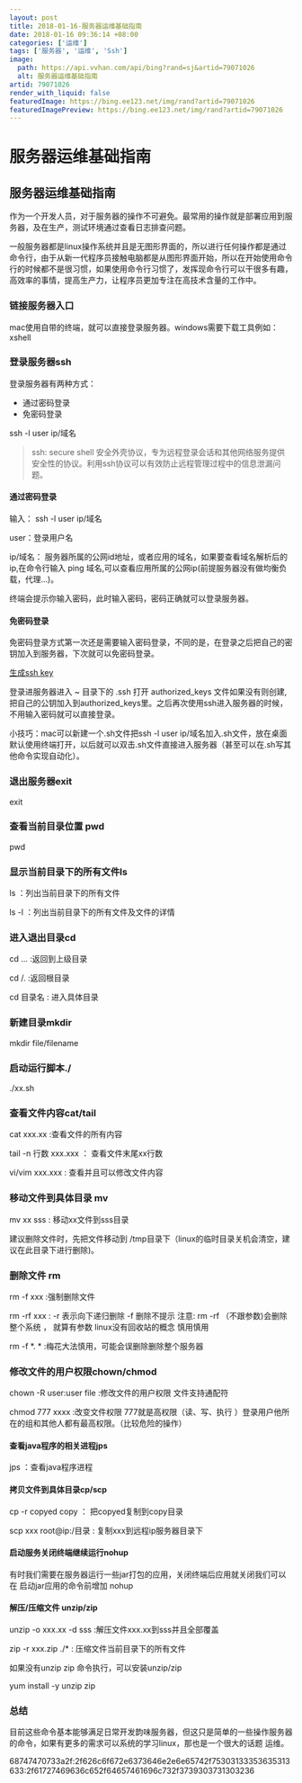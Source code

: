 ```yaml
---
layout: post
title: 2018-01-16-服务器运维基础指南
date: 2018-01-16 09:36:14 +08:00
categories: ['运维']
tags: ['服务器', '运维', 'Ssh']
image:
  path: https://api.vvhan.com/api/bing?rand=sj&artid=79071026
  alt: 服务器运维基础指南
artid: 79071026
render_with_liquid: false
featuredImage: https://bing.ee123.net/img/rand?artid=79071026
featuredImagePreview: https://bing.ee123.net/img/rand?artid=79071026
---
```


# 服务器运维基础指南

## 服务器运维基础指南

作为一个开发人员，对于服务器的操作不可避免。最常用的操作就是部署应用到服务器，及在生产，测试环境通过查看日志排查问题。

一般服务器都是linux操作系统并且是无图形界面的，所以进行任何操作都是通过命令行，由于从新一代程序员接触电脑都是从图形界面开始，所以在开始使用命令行的时候都不是很习惯，如果使用命令行习惯了，发挥现命令行可以干很多有趣，高效率的事情，提高生产力，让程序员更加专注在高技术含量的工作中。

### 链接服务器入口

mac使用自带的终端，就可以直接登录服务器。windows需要下载工具例如：xshell

### 登录服务器ssh

登录服务器有两种方式：

* 通过密码登录
* 免密码登录

ssh -l user ip/域名

> ssh: secure shell 安全外壳协议，专为远程登录会话和其他网络服务提供安全性的协议。利用ssh协议可以有效防止远程管理过程中的信息泄漏问题。

#### 通过密码登录

输入： ssh -l user ip/域名

user：登录用户名

ip/域名： 服务器所属的公网id地址，或者应用的域名，如果要查看域名解析后的ip,在命令行输入 ping 域名,可以查看应用所属的公网ip(前提服务器没有做均衡负载，代理…)。

终端会提示你输入密码，此时输入密码，密码正确就可以登录服务器。

#### 免密码登录

免密码登录方式第一次还是需要输入密码登录，不同的是，在登录之后把自己的密钥加入到服务器，下次就可以免密码登录。

[生成ssh key](http://git.mydoc.io/?t=154712)
  
登录进服务器进入 ~ 目录下的 .ssh 打开 authorized\_keys 文件如果没有则创建,把自己的公钥加入到authorized\_keys里。之后再次使用ssh进入服务器的时候，不用输入密码就可以直接登录。

小技巧：mac可以新建一个.sh文件把ssh -l user ip/域名加入.sh文件，放在桌面默认使用终端打开，以后就可以双击.sh文件直接进入服务器（甚至可以在.sh写其他命令实现自动化）。

### 退出服务器exit

exit

### 查看当前目录位置 pwd

pwd

### 显示当前目录下的所有文件ls

ls ：列出当前目录下的所有文件

ls -l ：列出当前目录下的所有文件及文件的详情

### 进入退出目录cd

cd … :返回到上级目录
  
cd /. :返回根目录
  
cd 目录名 : 进入具体目录

### 新建目录mkdir

mkdir file/filename

### 启动运行脚本./

./xx.sh

### 查看文件内容cat/tail

cat xxx.xx :查看文件的所有内容

tail -n 行数 xxx.xxx ： 查看文件末尾xx行数

vi/vim xxx.xxx : 查看并且可以修改文件内容

### 移动文件到具体目录 mv

mv xx sss : 移动xx文件到sss目录

建议删除文件时，先把文件移动到 /tmp目录下（linux的临时目录关机会清空，建议在此目录下进行删除)。

### 删除文件 rm

rm -f xxx :强制删除文件

rm -rf xxx : -r 表示向下递归删除 -f 删除不提示 注意: rm -rf （不跟参数)会删除整个系统 ， 就算有参数 linux没有回收站的概念 慎用慎用

rm -f \*. \* :梅花大法慎用，可能会误删除删除整个服务器

### 修改文件的用户权限chown/chmod

chown -R user:user file :修改文件的用户权限 文件支持通配符

chmod 777 xxxx :改变文件权限 777就是高权限（读、写、执行 ）登录用户他所在的组和其他人都有最高权限。（比较危险的操作）

#### 查看java程序的相关进程jps

jps ：查看java程序进程

#### 拷贝文件到具体目录cp/scp

cp -r copyed copy ： 把copyed复制到copy目录

scp xxx root@ip:/目录 : 复制xxx到远程ip服务器目录下

#### 启动服务关闭终端继续运行nohup

有时我们需要在服务器运行一些jar打包的应用，关闭终端后应用就关闭我们可以在 启动jar应用的命令前增加 nohup

#### 解压/压缩文件 unzip/zip

unzip -o xxx.xx -d sss :解压文件xxx.xx到sss并且全部覆盖

zip -r xxx.zip ./\* : 压缩文件当前目录下的所有文件

如果没有unzip zip 命令执行，可以安装unzip/zip

yum install -y unzip zip

### 总结

目前这些命令基本能够满足日常开发韵味服务器，但这只是简单的一些操作服务器的命令，如果有更多的需求可以系统的学习linux，那也是一个很大的话题 运维。

68747470733a2f:2f626c6f672e6373646e2e6e65742f75303133353635313633:2f61727469636c652f64657461696c732f3739303731303236
